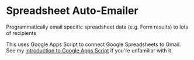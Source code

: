 # Spreadsheet Auto-Emailer

Programmatically email specific spreadsheet data (e.g. Form results) to lots of recipients

This uses Google Apps Script to connect Google Spreadsheets to Gmail. See my [introduction to Google Apps Script](https://gist.github.com/dsernst/72e30b5d9a813fa7c0f9) if you're unfamiliar with it.
